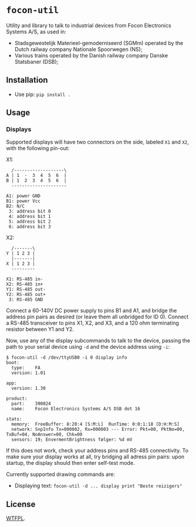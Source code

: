 # `focon-util`

Utility and library to talk to industrial devices from Focon Electronics Systems A/S, as used in:
* Stadsgewestelijk Materieel-gemoderniseerd (SGMm) operated by the Dutch railway company Nationale Spoorwegen (NS);
* Various trains operated by the Danish railway company Danske Statsbaner (DSB);

## Installation

* Use pip: `pip install .`

## Usage

### Displays

Supported displays will have two connectors on the side, labeled `X1` and `X2`, with the following pin-out:

X1:
```
  /-------------------\
A | 1  -  3  4  5  6  |
B | 1  2  3  4  5  6  |
  ---------------------

A1: power GND
B1: power Vcc
B2: N/C
 3: address bit 0
 4: address bit 1
 5: address bit 2
 6: address bit 3
```

X2:
```
  /-------\
Y | 1 2 3 |
  |-------|
X | 1 2 3 |
  ---------

X1: RS-485 in-
X2: RS-485 in+
Y1: RS-485 out-
Y2: RS-485 out+
 3: RS-485 GND
```

Connect a 60-140V DC power supply to pins B1 and A1, and bridge the address pin pairs as desired (or leave them all unbridged for ID 0).
Connect a RS-485 transceiver to pins X1, X2, and X3, and a 120 ohm terminating resistor between Y1 and Y2.

Now, use any of the display subcommands to talk to the device, passing the path to your serial device using `-d` and the device address using `-i`:

```
$ focon-util -d /dev/ttyUSB0 -i 0 display info
boot:
  type:    FA
  version: 1.01

app:
  version: 1.30

product:
  part:    390024
  name:    Focon Electronics Systems A/S DSB dot 16

stats:
  memory:  FreeBuffer: 8:20:4 [S:M:L]  RunTime: 0:0:1:18 [D:H:M:S]
  network: SnpInfo Tx=000002, Rx=000003 --- Error: Pkt=00, PktNo=00, TxBuf=04, NoAnswer=00, Chk=00
  sensors: 19; EnvermentBrightness følger: %d mV

```

If this does not work, check your address pins and RS-485 connectivity. To make sure your display works at all, try bridging all adress pin pairs: upon startup, the display should then enter self-test mode.

Currently supported drawing commands are:
* Displaying text: `focon-util -d ... display print "Beste reizigers"`

## License

[WTFPL](./COPYING).
